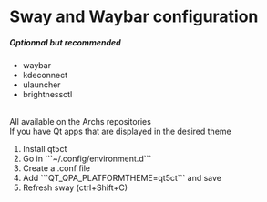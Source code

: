 # Sway and Waybar configuration

<h5>Optionnal but recommended</h5>
<ul>
	<li>waybar</li>
	<li>kdeconnect</li>
	<li>ulauncher</li>
	<li>brightnessctl</li>
</ul>
<br>
All available on the Archs repositories
<br>
If you have Qt apps that are displayed in the desired theme
<ol>
	<li>Install qt5ct</li>
	<li>Go in ```~/.config/environment.d```</li>
	<li>Create a .conf file</li>
	<li>Add ```QT_QPA_PLATFORMTHEME=qt5ct``` and save</li>
	<li>Refresh sway (ctrl+Shift+C)</li>
</ol>
